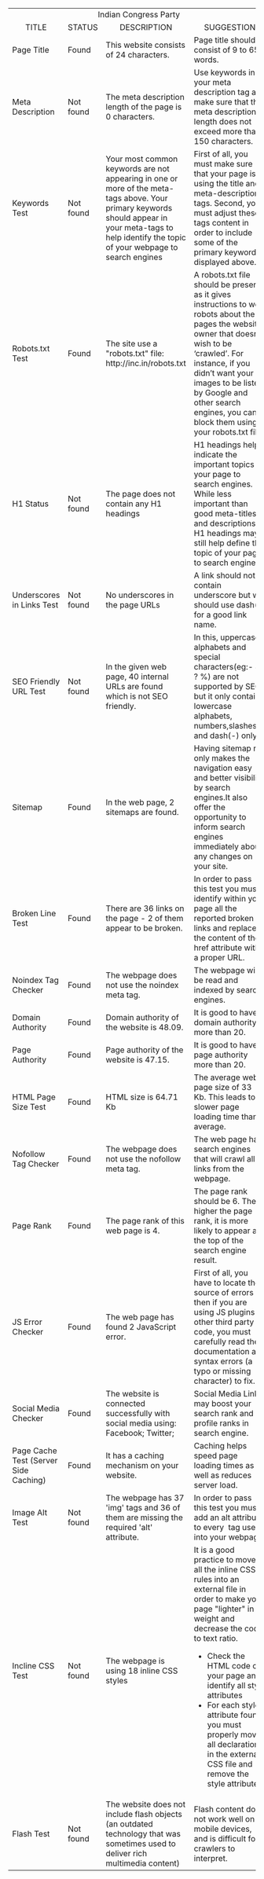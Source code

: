 <html>
<body>
<table>
<tr><td align="center" colspan="4">Indian Congress Party </td></tr>
<tr><td align="center">TITLE</td><td align="center">STATUS</td><td align="center">DESCRIPTION</td><td align="center">SUGGESTION</td>
<tr><td>Page Title</td><td>Found</td><td> This website consists of 24 characters.</td> <td>Page title should consist of 9 to 65 words.</td></tr>
<tr><td>Meta Description	</td><td>Not found</td><td>  The meta description length of the page is 0 characters.</td><td> Use keywords in your meta description tag and make sure that the meta description length does not exceed more than 150 characters.</td></tr>
<tr><td>Keywords Test	</td><td>Not found</td><td>Your most common keywords are not appearing in one or more of the meta-tags above. Your primary keywords should appear in your meta-tags to help identify the topic of your webpage to search engines</td><td>First of all, you must make sure that your page is using the title and meta-description tags.
Second, you must adjust these tags content in order to include some of the primary keywords displayed above.</td></tr>
<tr><td>Robots.txt Test	</td><td>Found</td><td>The site use a "robots.txt" file: http://inc.in/robots.txt</td><td>A robots.txt file should be present as it gives instructions to web robots about the pages the website owner that doesn’t wish to be ‘crawled’. For instance, if you didn’t want your images to be listed by Google and other search engines, you can block them using your robots.txt file.</td></tr>
<tr><td>H1 Status</td><td>Not found</td><td>The page does not contain any H1 headings</td><td>H1 headings help indicate the important topics of your page to search engines. While less important than good meta-titles and descriptions, H1 headings may still help define the topic of your page to search engines. </td></tr>
<tr><td>Underscores in Links Test	</td><td>Not found</td><td>No underscores in the page URLs</td><td>A link should not contain underscore but we should use dash(-) for a good link name.</td></tr>
<tr><td>SEO Friendly URL Test	</td><td>Not found</td><td>In the given web page, 40 internal URLs are found which is not SEO friendly.</td><td>In this, uppercase alphabets and special characters(eg:- & ? %) are not supported by SEO but it only contains lowercase alphabets, numbers,slashes(/) and dash(-) only.</td></tr>
<tr><td>Sitemap</td><td>Found</td><td>In the web page, 2 sitemaps are found.</td><td>Having sitemap not only makes the navigation easy and better visibility by search engines.It also offer the opportunity to inform search engines immediately about any changes on your site.</td></tr>
<tr><td>Broken Line Test</td><td>Found</td><td>There are 36 links on the page - 2 of them appear to be broken.</td><td>In order to pass this test you must identify within your page all the reported broken links and replace the content of the href attribute with a proper URL.</td></tr>
<tr><td>Noindex Tag Checker	</td><td>Found</td><td>The webpage does not use the noindex meta tag. <td>The webpage will be read and indexed by search engines.</td></tr>
<tr><td>Domain Authority	</td><td>Found</td><td>Domain authority of the website is 48.09.</td><td> It is good to have domain authority more than 20.</td></tr>
<tr><td>Page Authority	</td><td>Found</td><td>Page authority of the website is 47.15.</td><td> It is good to have page authority more than 20.</td></tr>
<tr><td>HTML Page Size Test	</td><td>Found</td><td>HTML size is 64.71 Kb</td><td> The average web page size of 33 Kb. 
This leads to a slower page loading time than average.</td></tr>
<tr><td>Nofollow Tag Checker	</td><td>Found</td><td>The webpage does not use the nofollow meta tag.</td><td>The web page has search engines that will crawl all links from the webpage.</td></tr>
<tr><td>Page Rank</td><td>Found</td><td>The page rank of this web page is 4.</td><td>The page rank should be 6. The higher the page rank, it is more likely to appear at the top of the search engine result.</td></tr>
<tr><td>JS Error Checker</td><td>Found</td><td>The web page has found 2 JavaScript error.</td><td> First of all, you have to locate the source of errors then if you are using JS plugins or other third party code, you must carefully read the documentation and syntax errors (a typo or missing character) to fix.</td></tr>
<tr><td>Social Media Checker</td><td>Found</td><td>The website is connected successfully with social media using: Facebook; Twitter;</td><td>Social Media Links may boost your search rank and profile ranks in search engine.</td></tr>
<tr><td>Page Cache Test (Server Side Caching)</td><td>Found</td><td>It has a caching mechanism on your website. </td><td> Caching helps speed page loading times as well as reduces server load.</td></tr>
<tr><td>Image Alt Test</td><td>Not found</td><td>The webpage has 37 'img' tags and 36 of them are missing the required 'alt' attribute.</td><td>In order to pass this test you must add an alt attribute to every <img> tag used into your webpage.</td></tr>
<tr><td>Incline CSS Test</td><td>Not found</td><td>The webpage is using 18 inline CSS styles</td><td>It is a good practice to move all the inline CSS rules into an external file in order to make your page "lighter" in weight and decrease the code to text ratio.<ul>
<li>Check the HTML code of your page and identify all style attributes</li>
<li>For each style attribute found you must properly move all declarations in the external CSS file and remove the style attribute.</li></ul></td></tr>
<tr><td>Flash Test</td><td>Not found</td><td>The website does not include flash objects (an outdated technology that was sometimes used to deliver rich multimedia content)</td><td>Flash content does not work well on mobile devices, and is difficult for crawlers to interpret.</td></tr>
</table>
</body>
</html>
